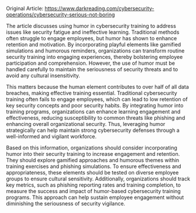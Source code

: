 Original Article: https://www.darkreading.com/cybersecurity-operations/cybersecurity-serious-not-boring

The article discusses using humor in cybersecurity training to address issues like security fatigue and ineffective learning. Traditional methods often struggle to engage employees, but humor has shown to enhance retention and motivation. By incorporating playful elements like gamified simulations and humorous reminders, organizations can transform routine security training into engaging experiences, thereby bolstering employee participation and comprehension. However, the use of humor must be handled carefully to maintain the seriousness of security threats and to avoid any cultural insensitivity.

This matters because the human element contributes to over half of all data breaches, making effective training essential. Traditional cybersecurity training often fails to engage employees, which can lead to low retention of key security concepts and poor security habits. By integrating humor into training programs, organizations can enhance learning engagement and effectiveness, reducing susceptibility to common threats like phishing and enhancing overall organizational security. Thus, leveraging humor strategically can help maintain strong cybersecurity defenses through a well-informed and vigilant workforce.

Based on this information, organizations should consider incorporating humor into their security training to increase engagement and retention. They should explore gamified approaches and humorous themes within training exercises and phishing simulations. To ensure effectiveness and appropriateness, these elements should be tested on diverse employee groups to ensure cultural sensitivity. Additionally, organizations should track key metrics, such as phishing reporting rates and training completion, to measure the success and impact of humor-based cybersecurity training programs. This approach can help sustain employee engagement without diminishing the seriousness of security vigilance.